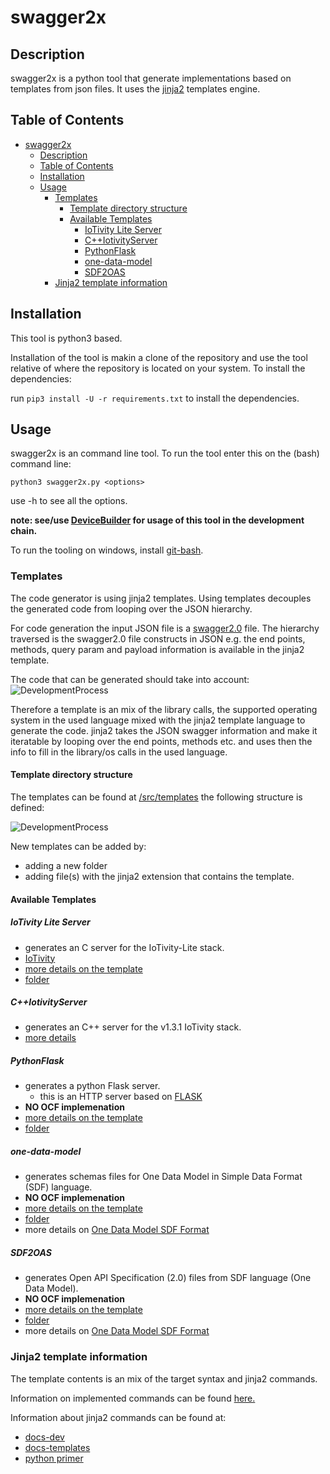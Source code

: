 # swagger2x

## Description

swagger2x is a python tool that generate implementations based on templates from json files.
It uses the [jinja2](https://jinja.palletsprojects.com/en/2.11.x/) templates engine.

## Table of Contents

- [swagger2x](#swagger2x)
  - [Description](#description)
  - [Table of Contents](#table-of-contents)
  - [Installation](#installation)
  - [Usage](#usage)
    - [Templates](#templates)
      - [Template directory structure](#template-directory-structure)
      - [Available Templates](#available-templates)
        - [IoTivity Lite Server](#iotivity-lite-server)
        - [C++IotivityServer](#ciotivityserver)
        - [PythonFlask](#pythonflask)
        - [one-data-model](#one-data-model)
        - [SDF2OAS](#sdf2oas)
    - [Jinja2 template information](#jinja2-template-information)
  
## Installation

This tool is python3 based.

Installation of the tool is makin a clone of the repository and
use the tool relative of where the repository is located on your system.
To install the dependencies:

run ```pip3 install -U -r requirements.txt``` to install the dependencies.

## Usage

swagger2x is an command line tool.
To run the tool enter this on the (bash) command line:

```python3 swagger2x.py <options>```

use -h to see all the options.

__note: see/use [DeviceBuilder](https://openconnectivityfoundation.github.io/DeviceBuilder/) for usage of this tool in the development chain.__

To run the tooling on windows, install [git-bash](https://gitforwindows.org/).

### Templates

The code generator is using jinja2 templates.
Using templates decouples the generated code from looping over the JSON hierarchy.

For code generation the input JSON file is a [swagger2.0](https://github.com/OAI/OpenAPI-Specification/blob/master/versions/2.0.md) file.
The hierarchy traversed is the swagger2.0 file constructs in JSON 
e.g. the end points, methods, query param and payload information is available in the jinja2 template.

The code that can be generated should take into account:
![DevelopmentProcess](https://openconnectivityfoundation.github.io/swagger2x/data/generic-stack.png)

Therefore a template is an mix of the library calls, the supported operating system in the used language mixed with the jinja2 template language to generate the code.
jinja2 takes the JSON swagger information and make it iteratable by looping over the end points, methods etc. and uses then the info to fill in the library/os calls in the used language.

#### Template directory structure

The templates can be found at [/src/templates](https://github.com/openconnectivityfoundation/swagger2x/tree/master/src/templates)
the following structure is defined:

![DevelopmentProcess](https://openconnectivityfoundation.github.io/swagger2x/data/structure.png)

New templates can be added by:

- adding a new folder
- adding file(s) with the jinja2 extension that contains the template.

#### Available Templates

##### IoTivity Lite Server

- generates an C server for the IoTivity-Lite stack.
- [IoTivity](https://iotivity.org/)
- [more details on the template](/swagger2x/src/templates/IOTivity-lite)
- [folder](https://github.com/openconnectivityfoundation/swagger2x/tree/master/src/templates/IOTivity-lite)

##### C++IotivityServer

- generates an C++ server for the v1.3.1 IoTivity stack.
- [more details](https://github.com/openconnectivityfoundation/swagger2x/tree/master/src/templates/C%2B%2BIotivityServer)

##### PythonFlask

- generates a python Flask server.
  - this is an HTTP server based on [FLASK](https://flask.palletsprojects.com/en/1.1.x/)
- __NO OCF implemenation__
- [more details on the template](/swagger2x/src/templates/PythonFlask)
- [folder](https://github.com/openconnectivityfoundation/swagger2x/tree/master/src/templates/PythonFlask) 

##### one-data-model

- generates schemas files for One Data Model in Simple Data Format (SDF) language.  
- __NO OCF implemenation__
- [more details on the template](/swagger2x/src/templates/one-data-model)
- [folder](https://github.com/openconnectivityfoundation/swagger2x/tree/master/src/templates/one-data-model)
- more details on [One Data Model SDF Format](https://github.com/one-data-model/language)

##### SDF2OAS

- generates Open API Specification (2.0) files from SDF language (One Data Model).  
- __NO OCF implemenation__
- [more details on the template](/swagger2x/src/templates/SDF2OAS)
- [folder](https://github.com/openconnectivityfoundation/swagger2x/tree/master/src/templates/SDF2OAS)
- more details on [One Data Model SDF Format](https://github.com/one-data-model/language)  

### Jinja2 template information

The template contents is an mix of the target syntax and jinja2 commands.

Information on implemented commands can be found [here.](https://github.com/openconnectivityfoundation/swagger2x/blob/master/constructs.txt)

Information about jinja2 commands can be found at:

- [docs-dev](http://jinja.pocoo.org/docs/dev/)
- [docs-templates](http://jinja.pocoo.org/docs/dev/templates/)
- [python primer](https://realpython.com/blog/python/primer-on-jinja-templating/)




